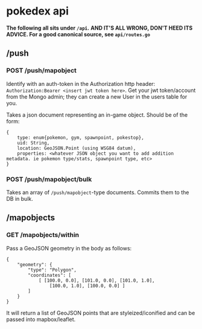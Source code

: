 # pokedex api

**The following all sits under `/api`.**
**AND IT'S ALL WRONG, DON'T HEED ITS ADVICE. For a good canonical source, see `api/routes.go`**

## /push
### POST /push/mapobject
Identify with an auth-token in the Authorization http header: `Authorization:Bearer <insert jwt token here>`.
Get your jwt token/account from the Mongo admin; they can create a new User in the users table for you.

Takes a json document representing an in-game object.
Should be of the form:
```
{
	type: enum{pokemon, gym, spawnpoint, pokestop},
	uid: String,
	location: GeoJSON.Point (using WSG84 datum),
	properties: <whatever JSON object you want to add addition metadata. ie pokemon type/stats, spawnpoint type, etc>
}
```
### POST /push/mapobject/bulk
Takes an array of `/push/mapobject`-type documents. Commits them to the DB in bulk.

## /mapobjects
### GET /mapobjects/within
Pass a GeoJSON geometry in the body as follows:
```
{
	"geometry": {
		"type": "Polygon",
		"coordinates": [
			[ [100.0, 0.0], [101.0, 0.0], [101.0, 1.0],
				[100.0, 1.0], [100.0, 0.0] ]
	    ]
	}
}
```
It will return a list of GeoJSON points that are styleized/iconified and can be passed into mapbox/leaflet.